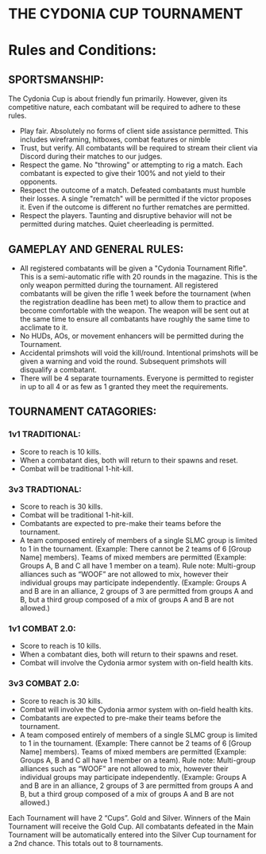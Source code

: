 # THE CYDONIA CUP TOURNAMENT 

# Rules and Conditions:

## SPORTSMANSHIP:
The Cydonia Cup is about friendly fun primarily. However, given its competitive nature, each combatant will be required to adhere to these rules.


- Play fair. Absolutely no forms of client side assistance permitted. This includes wireframing, hitboxes, combat features or nimble
- Trust, but verify. All combatants will be required to stream their client via Discord during their matches to our judges.
- Respect the game. No "throwing" or attempting to rig a match. Each combatant is expected to give their 100% and not yield to their opponents.
- Respect the outcome of a match. Defeated combatants must humble their losses. A single "rematch" will be permitted if the victor proposes it. Even if the outcome is different no further rematches are permitted. 
- Respect the players. Taunting and disruptive behavior will not be permitted during matches. Quiet cheerleading is permitted.


## GAMEPLAY AND GENERAL RULES:

- All registered combatants will be given a "Cydonia Tournament Rifle". This is a semi-automatic rifle with 20 rounds in the magazine. This is the only weapon permitted during the tournament. All registered combatants will be given the rifle 1 week before the tournament (when the registration deadline has been met) to allow them to practice and become comfortable with the weapon. The weapon will be sent out at the same time to ensure all combatants have roughly the same time to acclimate to it.
- No HUDs, AOs, or movement enhancers will be permitted during the Tournament.
- Accidental primshots will void the kill/round. Intentional primshots will be given a warning and void the round. Subsequent primshots will disqualify a combatant.
- There will be 4 separate tournaments. Everyone is permitted to register in up to all 4 or as few as 1 granted they meet the requirements.

## TOURNAMENT CATAGORIES:
### 1v1 TRADITIONAL:
- Score to reach is 10 kills.
- When a combatant dies, both will return to their spawns and reset.
- Combat will be traditional 1-hit-kill.
### 3v3 TRADTIONAL:
- Score to reach is 30 kills.
- Combat will be traditional 1-hit-kill.
- Combatants are expected to pre-make their teams before the tournament.
- A team composed entirely of members of a single SLMC group is limited to 1 in the tournament. (Example: There cannot be 2 teams of 6 [Group Name] members). Teams of mixed members are permitted (Example: Groups A, B and C all have 1 member on a team). Rule note: Multi-group alliances such as “WOOF” are not allowed to mix, however their individual groups may participate independently. (Example: Groups A and B are in an alliance, 2 groups of 3 are permitted from groups A and B, but a third group composed of a mix of groups A and B are not allowed.)

### 1v1 COMBAT 2.0:
- Score to reach is 10 kills.
- When a combatant dies, both will return to their spawns and reset.
- Combat will involve the Cydonia armor system with on-field health kits.

### 3v3 COMBAT 2.0:
- Score to reach is 30 kills.
- Combat will involve the Cydonia armor system with on-field health kits.
- Combatants are expected to pre-make their teams before the tournament.
- A team composed entirely of members of a single SLMC group is limited to 1 in the tournament. (Example: There cannot be 2 teams of 6 [Group Name] members). Teams of mixed members are permitted (Example: Groups A, B and C all have 1 member on a team). Rule note: Multi-group alliances such as “WOOF” are not allowed to mix, however their individual groups may participate independently. (Example: Groups A and B are in an alliance, 2 groups of 3 are permitted from groups A and B, but a third group composed of a mix of groups A and B are not allowed.)


Each Tournament will have 2 “Cups”. Gold and Silver. Winners of the Main Tournament will receive the Gold Cup. All combatants defeated in the Main Tournament will be automatically entered into the Silver Cup tournament for a 2nd chance. This totals out to 8 tournaments.



